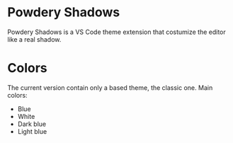 # Powdery Shadows

Powdery Shadows is a VS Code theme extension that costumize the editor like a real shadow.

# Colors

The current version contain only a based theme, the classic one.
Main colors: 

- Blue
- White
- Dark blue
- Light blue